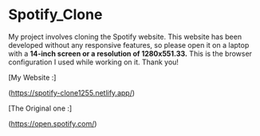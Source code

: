 # Spotify_Clone

My project involves cloning the Spotify website.
This website has been developed without any responsive features,
so please open it on a laptop with a **14-inch screen or a resolution of 1280x551.33.**
This is the browser configuration I used while working on it.
Thank you!

[My Website :]

(https://spotify-clone1255.netlify.app/)

[The Original one :]

(https://open.spotify.com/)
